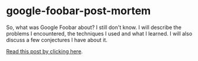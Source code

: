 # google-foobar-post-mortem #

So, what was Google Foobar about? I still don't know. I will describe the problems I encountered, the techniques I used and what I learned. I will also discuss a few conjectures I have about it.

[Read this post by clicking here](http://jacquerie.github.io/google-foobar-post-mortem/).
